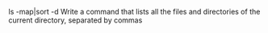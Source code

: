 ls -map|sort -d Write a command that lists all the files and directories of the current directory, separated by commas

